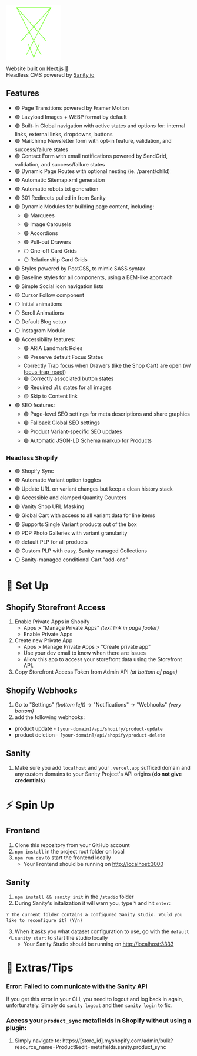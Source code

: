 <img src="public/HULL-Logo.svg" align="center" height="150" />

Website built on [Next.js](https://nextjs.org) 🤘 <br />
Headless CMS powered by [Sanity.io](https://sanity.io)


## Features

- 🟢 Page Transitions powered by Framer Motion
- 🟢 Lazyload Images + WEBP format by default
- 🟢 Built-in Global navigation with active states and options for: internal links, external links, dropdowns, buttons
- 🟢 Mailchimp Newsletter form with opt-in feature, validation, and success/failure states
- 🟢 Contact Form with email notifications powered by SendGrid, validation, and success/failure states
- 🟢 Dynamic Page Routes with optional nesting (ie. /parent/child)
- 🟢 Automatic Sitemap.xml generation
- 🟢 Automatic robots.txt generation
- 🟢 301 Redirects pulled in from Sanity
- 🟢 Dynamic Modules for building page content, including:
   - 🟢 Marquees
   - 🟢 Image Carousels
   - 🟢 Accordions
   - 🟢 Pull-out Drawers
   - ⚪ One-off Card Grids
   - ⚪ Relationship Card Grids
- 🟢 Styles powered by PostCSS, to mimic SASS syntax
- 🟢 Baseline styles for all components, using a BEM-like approach
- 🟢 Simple Social icon navigation lists
- 🟡 Cursor Follow component
- ⚪ Initial animations
- ⚪ Scroll Animations
- ⚪ Default Blog setup
- ⚪ Instagram Module
- 🟢 Accessibility features:
   - 🟢 ARIA Landmark Roles
   - 🟢 Preserve default Focus States
   - Correctly Trap focus when Drawers (like the Shop Cart) are open (w/ [focus-trap-react](https://www.npmjs.com/package/focus-trap-react))
   - 🟢 Correctly associated button states
   - 🟢 Required `alt` states for all images
   - 🟡 Skip to Content link
- 🟢 SEO features:
   - 🟢 Page-level SEO settings for meta descriptions and share graphics
   - 🟢 Fallback Global SEO settings
   - 🟢 Product Variant-specific SEO updates
   - 🟢 Automatic JSON-LD Schema markup for Products
   
### Headless Shopify
- 🟢 Shopify Sync
- 🟢 Automatic Variant option toggles
- 🟢 Update URL on variant changes but keep a clean history stack
- 🟢 Accessible and clamped Quantity Counters
- 🟢 Vanity Shop URL Masking
- 🟢 Global Cart with access to all variant data for line items
- 🟢 Supports Single Variant products out of the box
- 🟡 PDP Photo Galleries with variant granularity
- 🟡 default PLP for all products
- 🟡 Custom PLP with easy, Sanity-managed Collections
- ⚪ Sanity-managed conditional Cart "add-ons"
   
# 🔌 Set Up

## Shopify Storefront Access
1. Enable Private Apps in Shopify
   - Apps > "Manage Private Apps" *(text link in page footer)*
   - Enable Private Apps
2. Create new Private App
   - Apps > Manage Private Apps > "Create private app" 
   - Use your dev email to know when there are issues
   - Allow this app to access your storefront data using the Storefront API.
3. Copy Storefront Access Token from Admin API *(at bottom of page)*

## Shopify Webhooks
1. Go to "Settings" *(bottom left)* -> "Notifications" -> "Webhooks" *(very bottom)*
2. add the following webhooks:
  - product update - `[your-domain]/api/shopify/product-update`
  - product deletion - `[your-domain]/api/shopify/product-delete`
  
## Sanity
1. Make sure you add `localhost` and your `.vercel.app` suffixed domain and any custom domains to your Sanity Project's API origins **(do not give credentials)**

# ⚡ Spin Up

## Frontend
1. Clone this repository from your GitHub account
2. `npm install` in the project root folder on local
3. `npm run dev` to start the frontend locally
   - Your Frontend should be running on [http://localhost:3000](http://localhost:3000)
   
## Sanity
1. `npm install && sanity init` in the `/studio` folder
2. During Sanity's initalization it will warn you, type `Y` and hit `enter`:
```
? The current folder contains a configured Sanity studio. Would you like to reconfigure it? (Y/n)
```
3. When it asks you what dataset configuration to use, go with the `default`
4. `sanity start` to start the studio locally
   - Your Sanity Studio should be running on [http://localhost:3333](http://localhost:3333)


# 🤘 Extras/Tips

### Error: Failed to communicate with the Sanity API
If you get this error in your CLI, you need to logout and log back in again, unfortunately. Simply do `sanity logout` and then `sanity login` to fix.

### Access your `product_sync` metafields in Shopify without using a plugin:
1. Simply navigate to: https://[store_id].myshopify.com/admin/bulk?resource_name=Product&edit=metafields.sanity.product_sync
